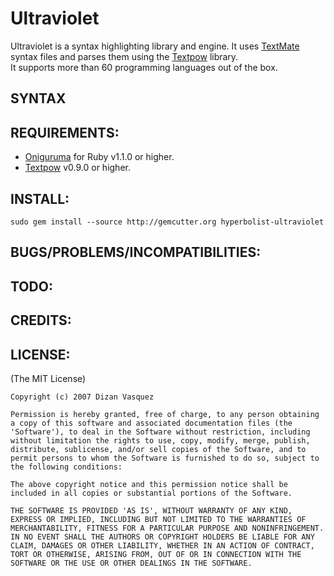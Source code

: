 # Ultraviolet

Ultraviolet is a syntax highlighting library and engine. It uses 
[TextMate][1] syntax files and parses them using the [Textpow][2] library.  
It supports more than 60 programming languages out of the box.

[1]:http://macromates.com/
[2]:http://textpow.rubyforge.org

## SYNTAX


## REQUIREMENTS:

* [Oniguruma][3] for Ruby v1.1.0 or higher.
* [Textpow][4] v0.9.0 or higher.

[3]:http://oniguruma.rubyforge.org
[4]:http://textpow.rubyforge.org

## INSTALL:

`sudo gem install --source http://gemcutter.org hyperbolist-ultraviolet`

## BUGS/PROBLEMS/INCOMPATIBILITIES:


## TODO:


## CREDITS:


## LICENSE:

(The MIT License)

    Copyright (c) 2007 Dizan Vasquez

    Permission is hereby granted, free of charge, to any person obtaining
    a copy of this software and associated documentation files (the
    'Software'), to deal in the Software without restriction, including
    without limitation the rights to use, copy, modify, merge, publish,
    distribute, sublicense, and/or sell copies of the Software, and to
    permit persons to whom the Software is furnished to do so, subject to
    the following conditions:

    The above copyright notice and this permission notice shall be
    included in all copies or substantial portions of the Software.

    THE SOFTWARE IS PROVIDED 'AS IS', WITHOUT WARRANTY OF ANY KIND,
    EXPRESS OR IMPLIED, INCLUDING BUT NOT LIMITED TO THE WARRANTIES OF
    MERCHANTABILITY, FITNESS FOR A PARTICULAR PURPOSE AND NONINFRINGEMENT.
    IN NO EVENT SHALL THE AUTHORS OR COPYRIGHT HOLDERS BE LIABLE FOR ANY
    CLAIM, DAMAGES OR OTHER LIABILITY, WHETHER IN AN ACTION OF CONTRACT,
    TORT OR OTHERWISE, ARISING FROM, OUT OF OR IN CONNECTION WITH THE
    SOFTWARE OR THE USE OR OTHER DEALINGS IN THE SOFTWARE.
